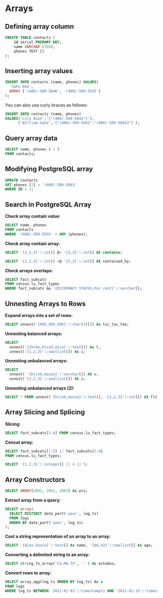 # Arrays

## Defining array column

```sql
CREATE TABLE contacts (
	id serial PRIMARY KEY,
	name VARCHAR (100),
	phones TEXT []
);
```

## Inserting array values

```sql
INSERT INTO contacts (name, phones) VALUES(
  'John Doe',
  ARRAY ['(408)-589-5846', '(408)-589-5555']
);
```

You can also use curly braces as follows:

```sql
INSERT INTO contacts (name, phones)
VALUES('Lily Bush','{"(408)-589-5841"}'),
      ('William Gate','{"(408)-589-5842","(408)-589-58423"}');
```


## Query array data

```sql
SELECT name, phones [ 1 ]
FROM contacts;
```

## Modifying PostgreSQL array

```sql
UPDATE contacts
SET phones [2] = '(408)-589-5843'
WHERE ID = 3;
```


## Search in PostgreSQL Array

**Check array contain value:**
```sql
SELECT name, phones
FROM contacts
WHERE '(408)-589-5555' = ANY (phones);
```

**Check array contain array:**

```sql
SELECT '{1,2,3}'::int[] @> '{3,2}'::int[] AS contains;

SELECT '{1,2,3}'::int[] <@ '{3,2}'::int[] AS contained_by;
```

**Check arrays overlaps:**

```sql
SELECT fact_subcats
FROM census.lu_fact_types
WHERE fact_subcats && '{OCCUPANCY STATUS,For rent}'::varchar[];
```


## Unnesting Arrays to Rows

**Expand arrays into a set of rows:**

```sql
SELECT unnest('{XOX,OXO,XOX}'::char(3)[]) As tic_tac_toe;
```

**Unnesting balanced arrays:**

```sql
SELECT
  unnest('{three,blind,mice}'::text[]) As t,
  unnest('{1,2,3}'::smallint[]) As i;
```

**Unnesting unbalanced arrays:**

```sql
SELECT
  unnest( '{blind,mouse}'::varchar[]) AS v,
  unnest('{1,2,3}'::smallint[]) AS i;
```

**Unnesting unbalanced arrays (2):**

```sql
SELECT * FROM unnest('{blind,mouse}'::text[], '{1,2,3}'::int[]) AS f(t,i);
```

## Array Slicing and Splicing

**Slicing:**

```sql
SELECT fact_subcats[2:4] FROM census.lu_fact_types;
```

**Concat array:**

```sql
SELECT fact_subcats[1:2] || fact_subcats[3:4] 
FROM census.lu_fact_types;

SELECT '{1,2,3}'::integer[] || 4 || 5;
```


## Array Constructors

```sql
SELECT ARRAY[2001, 2002, 2003] As yrs;
```

**Extract array from a query:**

```sql
SELECT array(
  SELECT DISTINCT date_part('year', log_ts)
  FROM logs
  ORDER BY date_part('year', log_ts)
);
```

**Cast a string representation of an array to an array:**

```sql
SELECT '{Alex,Sonia}'::text[] As name, '{46,43}'::smallint[] As age;
```

**Converting a delimited string to an array:**

```sql
SELECT string_to_array('CA.MA.TX', '.') As estados;
```

**Convert rows to array:**

```sql
SELECT array_agg(log_ts ORDER BY log_ts) As x
FROM logs
WHERE log_ts BETWEEN '2011-01-01'::timestamptz AND '2011-01-15'::timestamptz;
```
